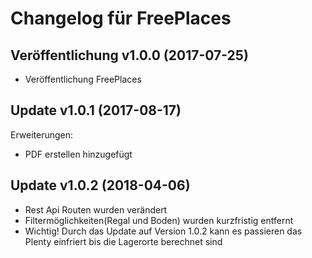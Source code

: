 # Changelog für FreePlaces

## Veröffentlichung v1.0.0 (2017-07-25)
- Veröffentlichung FreePlaces

## Update v1.0.1 (2017-08-17)
Erweiterungen:
- PDF erstellen hinzugefügt

## Update v1.0.2 (2018-04-06)
- Rest Api Routen wurden verändert
- Filtermöglichkeiten(Regal und Boden) wurden kurzfristig entfernt
- Wichtig! Durch das Update auf Version 1.0.2 kann es passieren das Plenty einfriert bis die Lagerorte berechnet sind
